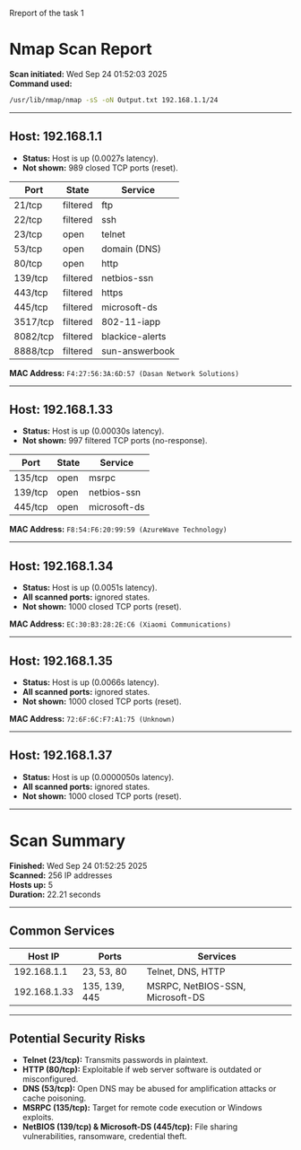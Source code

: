 Rreport of the task 1

# Nmap Scan Report

**Scan initiated:** Wed Sep 24 01:52:03 2025  
**Command used:**  
```bash
/usr/lib/nmap/nmap -sS -oN Output.txt 192.168.1.1/24
```

---

## Host: 192.168.1.1
- **Status:** Host is up (0.0027s latency).  
- **Not shown:** 989 closed TCP ports (reset).  

| Port    | State     | Service         |
|---------|-----------|-----------------|
| 21/tcp  | filtered  | ftp             |
| 22/tcp  | filtered  | ssh             |
| 23/tcp  | open      | telnet          |
| 53/tcp  | open      | domain (DNS)    |
| 80/tcp  | open      | http            |
| 139/tcp | filtered  | netbios-ssn     |
| 443/tcp | filtered  | https           |
| 445/tcp | filtered  | microsoft-ds    |
| 3517/tcp| filtered  | 802-11-iapp     |
| 8082/tcp| filtered  | blackice-alerts |
| 8888/tcp| filtered  | sun-answerbook  |

**MAC Address:** `F4:27:56:3A:6D:57 (Dasan Network Solutions)`

---

## Host: 192.168.1.33
- **Status:** Host is up (0.00030s latency).  
- **Not shown:** 997 filtered TCP ports (no-response).  

| Port    | State | Service        |
|---------|-------|----------------|
| 135/tcp | open  | msrpc          |
| 139/tcp | open  | netbios-ssn    |
| 445/tcp | open  | microsoft-ds   |

**MAC Address:** `F8:54:F6:20:99:59 (AzureWave Technology)`

---

## Host: 192.168.1.34
- **Status:** Host is up (0.0051s latency).  
- **All scanned ports:** ignored states.  
- **Not shown:** 1000 closed TCP ports (reset).  

**MAC Address:** `EC:30:B3:28:2E:C6 (Xiaomi Communications)`

---

## Host: 192.168.1.35
- **Status:** Host is up (0.0066s latency).  
- **All scanned ports:** ignored states.  
- **Not shown:** 1000 closed TCP ports (reset).  

**MAC Address:** `72:6F:6C:F7:A1:75 (Unknown)`

---

## Host: 192.168.1.37
- **Status:** Host is up (0.0000050s latency).  
- **All scanned ports:** ignored states.  
- **Not shown:** 1000 closed TCP ports (reset).  

---

# Scan Summary
**Finished:** Wed Sep 24 01:52:25 2025  
**Scanned:** 256 IP addresses  
**Hosts up:** 5  
**Duration:** 22.21 seconds  

---

## Common Services

| Host IP      | Ports         | Services                           |
|--------------|--------------|-------------------------------------|
| 192.168.1.1  | 23, 53, 80   | Telnet, DNS, HTTP                  |
| 192.168.1.33 | 135, 139, 445| MSRPC, NetBIOS-SSN, Microsoft-DS   |

---

## Potential Security Risks

- **Telnet (23/tcp):** Transmits passwords in plaintext.  
- **HTTP (80/tcp):** Exploitable if web server software is outdated or misconfigured.  
- **DNS (53/tcp):** Open DNS may be abused for amplification attacks or cache poisoning.  
- **MSRPC (135/tcp):** Target for remote code execution or Windows exploits.  
- **NetBIOS (139/tcp) & Microsoft-DS (445/tcp):** File sharing vulnerabilities, ransomware, credential theft.  
